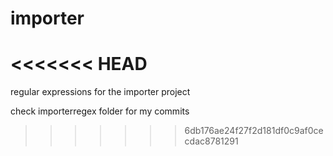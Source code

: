 # importer
<<<<<<< HEAD
=======
regular expressions for the importer project

check importerregex folder for my commits

>>>>>>> 6db176ae24f27f2d181df0c9af0cecdac8781291
